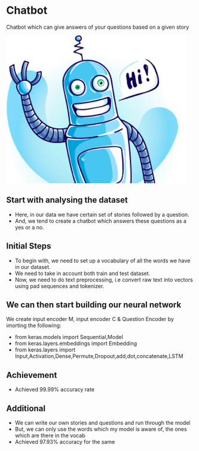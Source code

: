 # Chatbot
Chatbot which can give answers of your questions based on a given story

![Chatbot Image](chatbot.png)

## Start with analysing the dataset
- Here, in our data we have certain set of stories followed by a question.
- And, we tend to create a chatbot which answers these questions as a yes or a no.

## Initial Steps
- To begin with, we need to set up a vocabulary of all the words we have in our dataset.
- We need to take in account both train and test dataset.
- Now, we need to do text preprocessing, i.e convert raw text into vectors using pad sequences and tokenizer.

## We can then start building our neural network
We create input encoder M, input encoder C & Question Encoder by imorting the following:
- from keras.models import Sequential,Model
- from keras.layers.embeddings import Embedding
- from keras.layers import Input,Activation,Dense,Permute,Dropout,add,dot,concatenate,LSTM

## Achievement
- Achieved 99.99% accuracy rate

## Additional 
- We can write our own stories and questions and run through the model
- But, we can only use the words which my model is aware of, the ones which are there in the vocab
- Achieved 97.93% accuracy for the same

